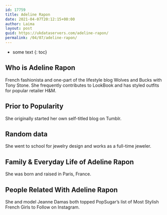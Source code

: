 ```yaml
---
id: 17759
title: Adeline Rapon
date: 2021-04-07T20:12:15+00:00
author: Laima
layout: post
guid: https://ukdataservers.com/adeline-rapon/
permalink: /04/07/adeline-rapon/
---
```


* some text
{: toc}


## Who is Adeline Rapon
                  
                  
                  
French fashionista and one-part of the lifestyle blog Wolves and Bucks with Tony Stone. She frequently contributes to LookBook and has styled outfits for popular retailer H&M.
                  
              
            
              
            
                
                
                
## Prior to Popularity
                  
                  
                  
She originally started her own self-titled blog on Tumblr.
                  
              
            
              
            
                
                
                
## Random data
                  
                  
                  
She went to school for jewelry design and works as a full-time jeweler.
                  
              
            
              
            
                
                
                
## Family & Everyday Life of Adeline Rapon
                  
                  
                  
She was born and raised in Paris, France.
                  
              
            
              
            
                
                
                
## People Related With Adeline Rapon
                  
                  
                  
She and model Jeanne Damas both topped PopSugar&#8217;s list of Most Stylish French Girls to Follow on Instagram.
                  
              
            
              
            
                
              
            
              
              
            
            
              
            
          
          
          